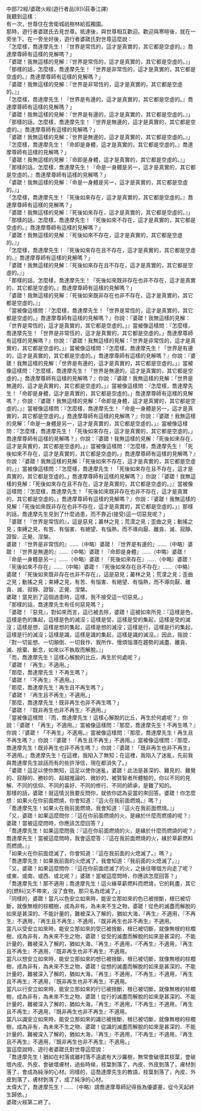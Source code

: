 中部72經/婆蹉火經(遊行者品[8])(莊春江譯)  
我聽到這樣：  
有一次，世尊住在舍衛城祇樹林給孤獨園。  
那時，遊行者婆蹉氏去見世尊。抵達後，與世尊相互歡迎。歡迎與寒暄後，就在一旁坐下。在一旁坐好後，遊行者婆蹉氏對世尊這麼說：  
「怎麼樣，喬達摩先生！『世界是常恆的，這才是真實的，其它都是空虛的。』喬達摩尊師有這樣的見解嗎？」  
「婆蹉！我無這樣的見解：『世界是常恆的，這才是真實的，其它都是空虛的。』」  
「那樣的話，怎麼樣，喬達摩先生！『世界是非常恆的，這才是真實的，其它都是空虛的。』喬達摩尊師有這樣的見解嗎？」  
「婆蹉！我無這樣的見解：『世界是非常恆的，這才是真實的，其它都是空虛的。』」  
「怎麼樣，喬達摩先生！『世界是有邊的，這才是真實的，其它都是空虛的。』喬達摩尊師有這樣的見解嗎？」  
「婆蹉！我無這樣的見解：『世界是有邊的，這才是真實的，其它都是空虛的。』」  
「那樣的話，怎麼樣，喬達摩先生！『世界是無邊的，這才是真實的，其它都是空虛的。』喬達摩尊師有這樣的見解嗎？」  
「婆蹉！我無這樣的見解：『世界是無邊的，這才是真實的，其它都是空虛的。』」  
「怎麼樣，喬達摩先生！『命即是身體，這才是真實的，其它都是空虛的。』喬達摩尊師有這樣的見解嗎？」  
「婆蹉！我無這樣的見解：『命即是身體，這才是真實的，其它都是空虛的。』」  
「那樣的話，怎麼樣，喬達摩先生！『命是一身體是另一，這才是真實的，其它都是空虛的。』喬達摩尊師有這樣的見解嗎？」  
「婆蹉！我無這樣的見解：『命是一身體是另一，這才是真實的，其它都是空虛的。』」  
「怎麼樣，喬達摩先生！『死後如來存在，這才是真實的，其它都是空虛的。』喬達摩尊師有這樣的見解嗎？」  
「婆蹉！我無這樣的見解：『死後如來存在，這才是真實的，其它都是空虛的。』」  
「那樣的話，怎麼樣，喬達摩先生！『死後如來不存在，這才是真實的，其它都是空虛的。』喬達摩尊師有這樣的見解嗎？」  
「婆蹉！我無這樣的見解：『死後如來不存在，這才是真實的，其它都是空虛的。』」  
「怎麼樣，喬達摩先生！『死後如來存在且不存在，這才是真實的，其它都是空虛的。』喬達摩尊師有這樣的見解嗎？」  
「婆蹉！我無這樣的見解：『死後如來存在且不存在，這才是真實的，其它都是空虛的。』」  
「那樣的話，怎麼樣，喬達摩先生！『死後如來既非存在也非不存在，這才是真實的，其它都是空虛的。』喬達摩尊師有這樣的見解嗎？」  
「婆蹉！我無這樣的見解：『死後如來既非存在也非不存在，這才是真實的，其它都是空虛的。』」  
「當被像這樣問：『怎麼樣，喬達摩先生！「世界是常恆的，這才是真實的，其它都是空虛的。」喬達摩尊師有這樣的見解嗎？』你說：『婆蹉！我無這樣的見解：「世界是常恆的，這才是真實的，其它都是空虛的。」』當被像這樣問：『怎麼樣，喬達摩先生！「世界是非常恆的，這才是真實的，其它都是空虛的。」喬達摩尊師有這樣的見解嗎？』你說：『婆蹉！我無這樣的見解：「世界是非常恆的，這才是真實的，其它都是空虛的。」』當被像這樣問：『怎麼樣，喬達摩先生！「世界是有邊的，這才是真實的，其它都是空虛的。」喬達摩尊師有這樣的見解嗎？』你說：『婆蹉！我無這樣的見解：「世界是有邊的，這才是真實的，其它都是空虛的。」』當被像這樣問：『怎麼樣，喬達摩先生！「世界是無邊的，這才是真實的，其它都是空虛的。」喬達摩尊師有這樣的見解嗎？』你說：『婆蹉！我無這樣的見解：「世界是無邊的，這才是真實的，其它都是空虛的。」』當被像這樣問：『怎麼樣，喬達摩先生！「命即是身體，這才是真實的，其它都是空虛的。」喬達摩尊師有這樣的見解嗎？』你說：『婆蹉！我無這樣的見解：「命即是身體，這才是真實的，其它都是空虛的。」』當被像這樣問：『怎麼樣，喬達摩先生！「命是一身體是另一，這才是真實的，其它都是空虛的。」喬達摩尊師有這樣的見解嗎？』你說：『婆蹉！我無這樣的見解：「命是一身體是另一，這才是真實的，其它都是空虛的。」』當被像這樣問：『怎麼樣，喬達摩先生！「死後如來存在，這才是真實的，其它都是空虛的。」喬達摩尊師有這樣的見解嗎？』你說：『婆蹉！我無這樣的見解：「死後如來存在，這才是真實的，其它都是空虛的。」』當被像這樣問：『怎麼樣，喬達摩先生！「死後如來不存在，這才是真實的，其它都是空虛的。」喬達摩尊師有這樣的見解嗎？』你說：『婆蹉！我無這樣的見解：「死後如來不存在，這才是真實的，其它都是空虛的。」』當被像這樣問：『怎麼樣，喬達摩先生！「死後如來存在且不存在，這才是真實的，其它都是空虛的。」喬達摩尊師有這樣的見解嗎？』你說：『婆蹉！我無這樣的見解：「死後如來存在且不存在，這才是真實的，其它都是空虛的。」』當被像這樣問：『怎麼樣，喬達摩先生！「死後如來既非存在也非不存在，這才是真實的，其它都是空虛的。」喬達摩尊師有這樣的見解嗎？』你說：『婆蹉！我無這樣的見解：「死後如來既非存在也非不存在，這才是真實的，其它都是空虛的。」』那樣的話，喬達摩先生見到了什麼過患，而不靠近(接受)這一切惡見呢？」  
「婆蹉！『世界是常恆的』，這是惡見；叢林之見；荒漠之見；歪曲之見；動搖之見；束縛之見，有苦、有惱害、有絕望、有惱熱，而不導向厭、離貪、滅、寂靜、證智、正覺、涅槃。  
婆蹉！『世界是非常恆的』……（中略）婆蹉！『世界是有邊的』……（中略）婆蹉！『世界是無邊的』……（中略）婆蹉！『命即是身體』……（中略）婆蹉！『命是一身體是另一』……（中略）婆蹉！『死後如來存在』……（中略）婆蹉！『死後如來不存在』……（中略）婆蹉！『死後如來存在且不存在』……（中略）婆蹉！『死後如來既非存在也非不存在』，這是惡見；叢林之見；荒漠之見；歪曲之見；動搖之見；束縛之見，有苦、有惱害、有絕望、有惱熱，而不導向厭、離貪、滅、寂靜、證智、正覺、涅槃。  
婆蹉！當見到了這個過患時，這樣，我不接受這一切惡見。」  
「那樣的話，喬達摩先生有任何惡見嗎？」  
「婆蹉！『惡見』，對如來而言，這已被去除，婆蹉！這被如來所見：『這樣是色，這樣是色的集起，這樣是色的滅沒；這樣是受，這樣是受的集起，這樣是受的滅沒；這樣是想，這樣是想的集起，這樣是想的滅沒；這樣是行，這樣是行的集起，這樣是行的滅沒；這樣是識，這樣是識的集起，這樣是識的滅沒。』因此，我說：『對一切妄想、一切顛倒、一切我作、我所作、慢煩惱潛在趨勢的滅盡、離貪、滅、捨棄、斷念，如來以不執取而解脫。』」  
「而，喬達摩先生！這樣心解脫的比丘，再生於何處呢？」  
「婆蹉！『再生』不適用。」  
「那麼，喬達摩先生！不再生嗎？」  
「婆蹉！『不再生』不適用。」  
「那麼，喬達摩先生！再生且不再生嗎？」  
「婆蹉！『再生且不再生』不適用。」  
「那麼，喬達摩先生！既非再生也非不再生嗎？」  
「婆蹉！『既非再生也非不再生』不適用。」  
「當被像這樣問：『而，喬達摩先生！這樣心解脫的比丘，再生於何處呢？』你說：『婆蹉！「再生」不適用。』當被像這樣問：『那麼，喬達摩先生！不再生嗎？』你說：『婆蹉！「不再生」不適用。』當被像這樣問：『那麼，喬達摩先生！再生且不再生嗎？』你說：『婆蹉！「再生且不再生」不適用。』當被像這樣問：『那麼，喬達摩先生！既非再生也非不再生嗎？』你說：『婆蹉！「既非再生也非不再生」不適用。』喬達摩先生！在這裡，我陷入了無知；在這裡，我陷入了迷亂，先前我與喬達摩先生談話而有的些許淨信，現在都消失了。」  
「婆蹉！這足以使你無知，這足以使你迷亂，婆蹉！此法是甚深的、難見的、難覺的、寂靜的、勝妙的、超越推論的、微妙的、被賢智者所體驗的，你以不同的見解、不同的信仰、不同的喜好、不同的修行、不同的師承，是難了知的。  
那樣的話，婆蹉！就這情況我要反問你，就依你認為妥當的來回答。婆蹉！你怎麼想：如果火在你前面燃燒，你會知道：『這火在我前面燃燒。』嗎？」  
「喬達摩先生！如果火在我前面燃燒，我會知道：『這火在我前面燃燒。』」  
「又，婆蹉！如果這麼問你：『這在你前面燃燒的火，是緣於什麼而燃燒的呢？』婆蹉！當被這麼問時，你應該怎麼回答？」  
「喬達摩先生！如果這麼問我：『這在你前面燃燒的火，是緣於什麼而燃燒的呢？』喬達摩先生！當被這麼問時，我會這麼答：『這在我前面燃燒的火，緣於草薪燃料而燃燒。』」  
「如果火在你前面熄滅了，你會知道：『這在我前面的火熄滅了。』嗎？」  
「喬達摩先生！如果我前面的火熄滅了，我會知道：『我前面的火熄滅了。』」  
「又，婆蹉！如果這麼問你：『這在你前面熄滅了的火，之後往哪個方向走了呢？或東、或南、或西、或北呢？』婆蹉！當被這麼問時，你應該怎麼回答？」  
「喬達摩先生！那不適用；喬達摩先生！這火緣草薪燃料而燃燒，它的耗盡，其它的[燃料]又不帶來，沒了食物，那只名為熄滅了。」  
「同樣的，婆蹉！當凡以色安立如來時，能安立那如來的色已被捨斷，根已被切斷，就像無根的棕櫚樹，成為非有，為未來不生之物，婆蹉！從色的滅盡而解脫的如來是甚深的、不能計量的，難被深入了解的，猶如大海，『再生』不適用，『不再生』不適用，『再生且不再生』不適用，『既非再生也非不再生』不適用。  
當凡以受安立如來時，能安立那如來的受已被捨斷，根已被切斷，就像無根的棕櫚樹，成為非有，為未來不生之物，婆蹉！從受的滅盡而解脫的如來是甚深的、不能計量的，難被深入了解的，猶如大海，『再生』不適用，『不再生』不適用，『再生且不再生』不適用，『既非再生也非不再生』不適用。  
當凡以想安立如來時，能安立那如來的想已被捨斷，根已被切斷，就像無根的棕櫚樹，成為非有，為未來不生之物，婆蹉！從想的滅盡而解脫的如來是甚深的、不能計量的，難被深入了解的，猶如大海，『再生』不適用，『不再生』不適用，『再生且不再生』不適用，『既非再生也非不再生』不適用。  
當凡以行安立如來時，能安立那如來的行已被捨斷，根已被切斷，就像無根的棕櫚樹，成為非有，為未來不生之物，婆蹉！從行的滅盡而解脫的如來是甚深的、不能計量的，難被深入了解的，猶如大海，『再生』不適用，『不再生』不適用，『再生且不再生』不適用，『既非再生也非不再生』不適用。  
當凡以識安立如來時，能安立那如來的識已被捨斷，根已被切斷，就像無根的棕櫚樹，成為非有，為未來不生之物，婆蹉！從識的滅盡而解脫的如來是甚深的、不能計量的，難被深入了解的，猶如大海，『再生』不適用，『不再生』不適用，『再生且不再生』不適用，『既非再生也非不再生』不適用。」  
當這麼說時，遊行者婆蹉氏對世尊這麼說：  
「喬達摩先生！猶如在村落或離村落不遠處有大沙羅樹，無常會破壞其枝葉，會破壞內皮、外皮，會破壞膚材，過些時候，枝葉剝落了，內皮、外皮剝落了，膚材剝落了，會成為純淨的心材。同樣的，這喬達摩先生的教語，枝葉剝落了，內皮、外皮剝落了，膚材剝落了，成了純淨的心材。  
太偉大了，喬達摩先生！……（中略）請喬達摩尊師記得我為優婆塞，從今天起終生歸依。」  
婆蹉火經第二終了。  
  
  
